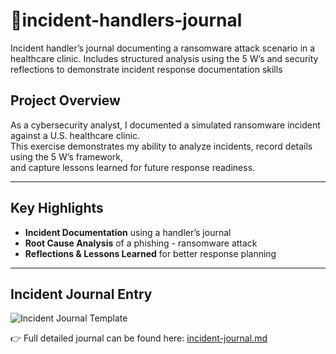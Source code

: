 # 🚨incident-handlers-journal
Incident handler’s journal documenting a ransomware attack scenario in a healthcare clinic. Includes structured analysis using the 5 W’s and security reflections to demonstrate incident response documentation skills


## Project Overview
As a cybersecurity analyst, I documented a simulated ransomware incident against a U.S. healthcare clinic.  
This exercise demonstrates my ability to analyze incidents, record details using the 5 W’s framework,  
and capture lessons learned for future response readiness.

---

## Key Highlights
-  **Incident Documentation** using a handler’s journal  
- **Root Cause Analysis** of a phishing - ransomware attack  
- **Reflections & Lessons Learned** for better response planning  

---

## Incident Journal Entry
![Incident Journal Template](./images/incident-template.png)

👉 Full detailed journal can be found here: [incident-journal.md](incident-journal.md)

